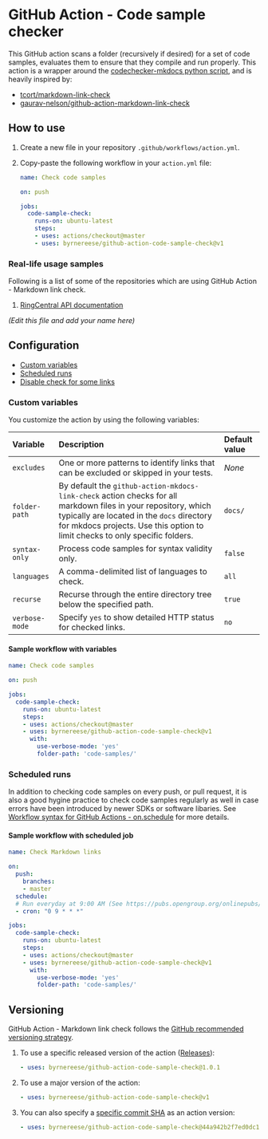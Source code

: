 # GitHub Action - Code sample checker ️

This GitHub action scans a folder (recursively if desired) for a set of code samples, evaluates them to ensure that they compile and run properly. This action is a wrapper around the [codechecker-mkdocs python script](https://github.com/byrnereese/codechecker-mkdocs), and is heavily inspired by:

* [tcort/markdown-link-check](https://github.com/tcort/markdown-link-check)
* [gaurav-nelson/github-action-markdown-link-check](https://github.com/gaurav-nelson/github-action-markdown-link-check)

## How to use

1. Create a new file in your repository `.github/workflows/action.yml`.
1. Copy-paste the following workflow in your `action.yml` file:

   ```yml
   name: Check code samples
   
   on: push
   
   jobs:
     code-sample-check:
       runs-on: ubuntu-latest
       steps:
       - uses: actions/checkout@master
       - uses: byrnereese/github-action-code-sample-check@v1
   ```

### Real-life usage samples

Following is a list of some of the repositories which are using GitHub Action -
Markdown link check.

1. [RingCentral API documentation](https://github.com/ringcentral/ringcentral-api-docs/)
   
*(Edit this file and add your name here)*

## Configuration

- [Custom variables](#custom-variables)
- [Scheduled runs](#scheduled-runs)
- [Disable check for some links](#disable-check-for-some-links)

### Custom variables

You customize the action by using the following variables:

| Variable  | Description   | Default value |
|:----------|:--------------|:--------------|
|`excludes` | One or more patterns to identify links that can be excluded or skipped in your tests. | *None* |
|`folder-path` |By default the `github-action-mkdocs-link-check` action checks for all markdown files in your repository, which typically are located in the `docs` directory for mkdocs projects. Use this option to limit checks to only specific folders. |`docs/` |
|`syntax-only` | Process code samples for syntax validity only. | `false` |
|`languages` | A comma-delimited list of languages to check. | `all` |
|`recurse` |Recurse through the entire directory tree below the specified path.|`true` |
|`verbose-mode`|Specify `yes` to show detailed HTTP status for checked links. |`no` |

#### Sample workflow with variables

```yml
name: Check code samples

on: push

jobs:
  code-sample-check:
    runs-on: ubuntu-latest
    steps:
    - uses: actions/checkout@master
    - uses: byrnereese/github-action-code-sample-check@v1
      with:
        use-verbose-mode: 'yes'
        folder-path: 'code-samples/'
```

### Scheduled runs

In addition to checking code samples on every push, or pull request, it is also a good hygine practice to check code samples regularly as well in case errors have been introduced by newer SDKs or software libaries. See [Workflow syntax for GitHub Actions - on.schedule](https://help.github.com/en/actions/reference/workflow-syntax-for-github-actions#onschedule) for more details.

#### Sample workflow with scheduled job

```yml
name: Check Markdown links

on: 
  push:
    branches:
    - master
  schedule:
  # Run everyday at 9:00 AM (See https://pubs.opengroup.org/onlinepubs/9699919799/utilities/crontab.html#tag_20_25_07)
  - cron: "0 9 * * *"

jobs:
  code-sample-check:
    runs-on: ubuntu-latest
    steps:
    - uses: actions/checkout@master
    - uses: byrnereese/github-action-code-sample-check@v1
      with:
        use-verbose-mode: 'yes'
        folder-path: 'code-samples/'
```

## Versioning

GitHub Action - Markdown link check follows the [GitHub recommended versioning strategy](https://github.com/actions/toolkit/blob/master/docs/action-versioning.md). 

1. To use a specific released version of the action ([Releases](https://github.com/byrnereese/github-action-code-sample-check/releases)):
   ```yml
   - uses: byrnereese/github-action-code-sample-check@1.0.1
   ```
1. To use a major version of the action:
   ```yml
   - uses: byrnereese/github-action-code-sample-check@v1
   ```
1. You can also specify a [specific commit SHA](https://github.com/byrnereese/github-action-code-sample-check/commits/master) as an action version:
   ```yml
   - uses: byrnereese/github-action-code-sample-check@44a942b2f7ed0dc101d556f281e906fb79f1f478
   ```
